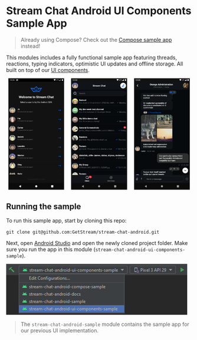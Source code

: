 # Stream Chat Android UI Components Sample App

> Already using Compose? Check out the [Compose sample app](../stream-chat-android-compose-sample) instead!

This modules includes a fully functional sample app featuring threads, reactions, typing indicators, optimistic UI updates and offline storage. All built on top of our [UI components](../stream-chat-android-ui-components).

<p align="center">
  <img alt="Login screen" src="../docs/sample-login-dark.png" width="30%">
&nbsp; &nbsp;
  <img alt="Channels screen" src="../docs/sample-channels-dark.png" width="30%">
&nbsp; &nbsp;
  <img alt="Messages screen" src="../docs/sample-messages-dark.png" width="30%">
</p>

## Running the sample

To run this sample app, start by cloning this repo:

```shell
git clone git@github.com:GetStream/stream-chat-android.git
```

Next, open [Android Studio](https://developer.android.com/studio) and open the newly cloned project folder. Make sure you run the app in this module (`stream-chat-android-ui-components-sample`).

![Android Studio app selection](../docs/android-studio-app-selection-ui-sample.png)

> The `stream-chat-android-sample` module contains the sample app for our previous UI implementation. 
